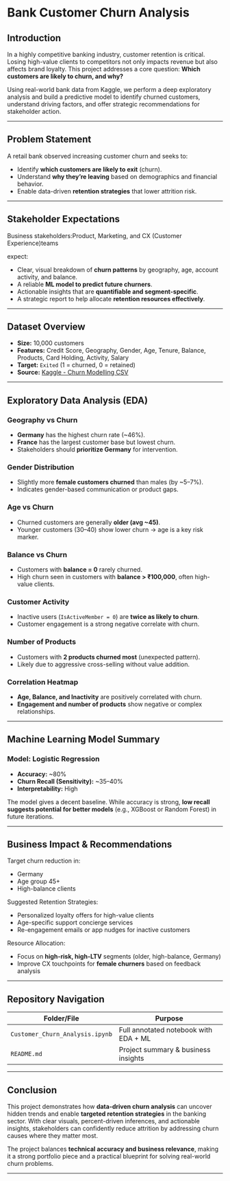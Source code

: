 #  Bank Customer Churn Analysis

##  Introduction

In a highly competitive banking industry, customer retention is critical. Losing high-value clients to competitors not only impacts revenue but also affects brand loyalty. This project addresses a core question: **Which customers are likely to churn, and why?**

Using real-world bank data from Kaggle, we perform a deep exploratory analysis and build a predictive model to identify churned customers, understand driving factors, and offer strategic recommendations for stakeholder action.

---

##  Problem Statement

A retail bank observed increasing customer churn and seeks to:
- Identify **which customers are likely to exit** (churn).
- Understand **why they’re leaving** based on demographics and financial behavior.
- Enable data-driven **retention strategies** that lower attrition risk.

---

##  Stakeholder Expectations

Business stakeholders:Product, Marketing, and CX (Customer Experience)teams

expect:

- Clear, visual breakdown of **churn patterns** by geography, age, account activity, and balance.
- A reliable **ML model to predict future churners**.
- Actionable insights that are **quantifiable and segment-specific**.
- A strategic report to help allocate **retention resources effectively**.

---

##  Dataset Overview

-  **Size:** 10,000 customers
-  **Features:** Credit Score, Geography, Gender, Age, Tenure, Balance, Products, Card Holding, Activity, Salary
-  **Target:** `Exited` (1 = churned, 0 = retained)
-  **Source:** [Kaggle - Churn Modelling CSV](https://www.kaggle.com/datasets/aakash50897/churn-modellingcsv)

---

##  Exploratory Data Analysis (EDA)

###  Geography vs Churn

- **Germany** has the highest churn rate (~46%).
- **France** has the largest customer base but lowest churn.
- Stakeholders should **prioritize Germany** for intervention.

###  Gender Distribution

- Slightly more **female customers churned** than males (by ~5–7%).
- Indicates gender-based communication or product gaps.

###  Age vs Churn

- Churned customers are generally **older (avg ~45)**.
- Younger customers (30–40) show lower churn → age is a key risk marker.

###  Balance vs Churn

- Customers with **balance = 0** rarely churned.
- High churn seen in customers with **balance > ₹100,000**, often high-value clients.

###  Customer Activity

- Inactive users (`IsActiveMember = 0`) are **twice as likely to churn**.
- Customer engagement is a strong negative correlate with churn.

###  Number of Products

- Customers with **2 products churned most** (unexpected pattern).
- Likely due to aggressive cross-selling without value addition.

###  Correlation Heatmap

- **Age, Balance, and Inactivity** are positively correlated with churn.
- **Engagement and number of products** show negative or complex relationships.

---

##  Machine Learning Model Summary

###  Model: Logistic Regression

- **Accuracy:** ~80%
- **Churn Recall (Sensitivity):** ~35–40%
- **Interpretability:** High

The model gives a decent baseline. While accuracy is strong, **low recall suggests potential for better models** (e.g., XGBoost or Random Forest) in future iterations.

---

##  Business Impact & Recommendations

 Target churn reduction in:
-  Germany
-  Age group 45+
-  High-balance clients

 Suggested Retention Strategies:
- Personalized loyalty offers for high-value clients
- Age-specific support concierge services
- Re-engagement emails or app nudges for inactive customers

 Resource Allocation:
- Focus on **high-risk, high-LTV** segments (older, high-balance, Germany)
- Improve CX touchpoints for **female churners** based on feedback analysis

---

##  Repository Navigation

| Folder/File                | Purpose                                      |
|---------------------------|----------------------------------------------|
| `Customer_Churn_Analysis.ipynb` | Full annotated notebook with EDA + ML      |
| `README.md`                | Project summary & business insights         |

---

##  Conclusion

This project demonstrates how **data-driven churn analysis** can uncover hidden trends and enable **targeted retention strategies** in the banking sector. With clear visuals, percent-driven inferences, and actionable insights, stakeholders can confidently reduce attrition by addressing churn causes where they matter most.

The project balances **technical accuracy and business relevance**, making it a strong portfolio piece and a practical blueprint for solving real-world churn problems.

---

